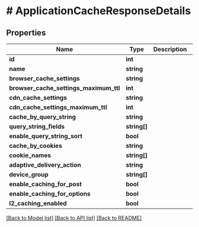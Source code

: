 # # ApplicationCacheResponseDetails

## Properties

Name | Type | Description | Notes
------------ | ------------- | ------------- | -------------
**id** | **int** |  |
**name** | **string** |  |
**browser_cache_settings** | **string** |  |
**browser_cache_settings_maximum_ttl** | **int** |  |
**cdn_cache_settings** | **string** |  |
**cdn_cache_settings_maximum_ttl** | **int** |  |
**cache_by_query_string** | **string** |  |
**query_string_fields** | **string[]** |  |
**enable_query_string_sort** | **bool** |  |
**cache_by_cookies** | **string** |  |
**cookie_names** | **string[]** |  |
**adaptive_delivery_action** | **string** |  | [optional]
**device_group** | **string[]** |  | [optional]
**enable_caching_for_post** | **bool** |  |
**enable_caching_for_options** | **bool** |  | [optional]
**l2_caching_enabled** | **bool** |  |

[[Back to Model list]](../../README.md#models) [[Back to API list]](../../README.md#endpoints) [[Back to README]](../../README.md)
